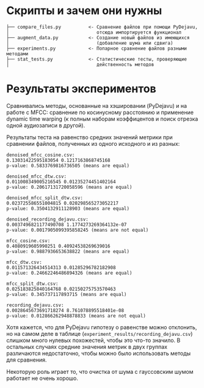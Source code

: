 # Скрипты и зачем они нужны

    ├── compare_files.py          <- Сравнение файлов при помощи PyDejavu,
    │                                отсюда импортируется функционал
    ├── augment_data.py           <- Создание новый файлов из имеющихся
    │                                (добавление шума или сдвига)
    ├── experiments.py            <- Попарное сравнение файлов разными методами
    ├── stat_tests.py             <- Статистические тесты, проверяющие
    │                                действенность методов


# Результаты экспериментов

Сравнивались методы, основанные на хэшировании (PyDejavu) и на работе с MFCC: сравнение по косинусному расстоянию и применение dynamic time warping (к полным наборам коэффицентов и поиск отрезка одной аудиозаписи в другой).

Результаты теста на равенство средних значений метрики при сравнении файлов, полученных из одного исходного и из разных:

```
denoised_mfcc_cosine.csv:
0.13031422595183054 0.1217163868745168
p-value: 0.5833769816736505 (means are equal)

denoised_mfcc_dtw.csv:
0.011008349005216545 0.01235274451402164
p-value: 0.20617131720058596 (means are equal)

denoised_mfcc_split_dtw.csv:
0.023725586551004815 0.020298565273052217
p-value: 0.3504132911128903 (means are equal)

denoised_recording_dejavu.csv:
0.0037496821177490708 1.1774273269364132e-07
p-value: 0.0017905099395858245 (means are not equal)

mfcc_cosine.csv:
0.4080919605990251 0.40924538269639016
p-value: 0.9887936653638822 (means are equal)

mfcc_dtw.csv:
0.011571326434514313 0.01285296782182908
p-value: 0.24662246486894326 (means are equal)

mfcc_split_dtw.csv:
0.025183825840164768 0.02150275753570463
p-value: 0.345737117893715 (means are equal)

recording_dejavu.csv:
0.0028645673691718274 8.761078895518401e-08
p-value: 0.012866262948878833 (means are not equal)
```

Хотя кажется, что для PyDejavu гипотезу о равенстве можно отклонить, но на самом деле в таблице (`experiment_results/recording_dejavu.csv`) слишком много нулевых похожестей, чтобы это что-то значило. В остальных случаях средние значения метрик в двух группах различаются недостаточно, чтобы можно было использовать методы для сравнения.

Некоторую роль играет то, что очистка от шума с гауссовским шумом работает не очень хорошо.
